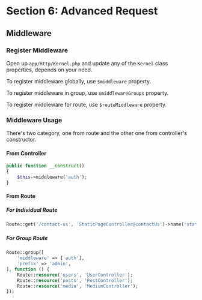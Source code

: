 # Section 6: Advanced Request 

## Middleware

### Register Middleware

Open up `app/Http/Kernel.php` and update any of the `Kernel` class properties, depends on your need.

To register middleware globally, use `$middleware` property.

To register middleware in group, use `$middlewareGroups` property.

To register middleware for route, use `$routeMiddleware` property.

### Middleware Usage

There's two category, one from route and the other one from controller's constructor.

#### From Controller

```php
public function __construct()
{
    $this->middleware('auth');
}
```

#### From Route

##### For Individual Route

```php
Route::get('/contact-us', 'StaticPageController@contactUs')->name('static.contactUs')->middleware('auth');
```

##### For Group Route

```php
Route::group([
    'middleware' => ['auth'],
    'prefix' => 'admin',
], function () {
    Route::resource('users', 'UserController');
    Route::resource('posts', 'PostController');
    Route::resource('media', 'MediumController');
});
```